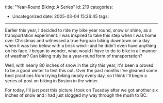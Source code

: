 title: "Year-Round Biking: A Series"
id: 219
categories:
  - Uncategorized
date: 2005-03-04 15:26:45
tags:
---

Earlier this year, I decided to ride my bike year round, snow or shine, as a transportation experiment. I was inspired to take this step when I was home over Christmas and witnessed a true Fargoan biking downtown on a day when it was two below with a brisk wind--and he didn't even have anything on his face. I began to wonder, what would I have to do to bike in all manner of weather? Can biking truly be a year-round form of transportation? 

Well, with nearly 80 inches of snow in the city this year, it's been a proved to be a good winter to test this out. Over the past months I've gleaned some best practices from trying biking nearly every day, so I think I'll begin a series of post on biking in Boston in the winter. 

For today, I'll just post this picture I took on Tuesday after we got another six inches of snow and I had just slogged my way through the mush to BC. 